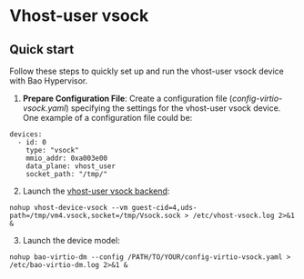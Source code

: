 # Vhost-user vsock

## Quick start

Follow these steps to quickly set up and run the vhost-user vsock device with Bao Hypervisor.

1. **Prepare Configuration File**: Create a configuration file (*config-virtio-vsock.yaml*) specifying
the settings for the vhost-user vsock device. One example of a configuration file could be:

```
devices:
  - id: 0
    type: "vsock"
    mmio_addr: 0xa003e00
    data_plane: vhost_user
    socket_path: "/tmp/"
```

2. Launch the [vhost-user vsock backend](https://github.com/rust-vmm/vhost-device/tree/main/vhost-device-vsock):
```
nohup vhost-device-vsock --vm guest-cid=4,uds-path=/tmp/vm4.vsock,socket=/tmp/Vsock.sock > /etc/vhost-vsock.log 2>&1 &
```

3. Launch the device model:

```
nohup bao-virtio-dm --config /PATH/TO/YOUR/config-virtio-vsock.yaml > /etc/bao-virtio-dm.log 2>&1 &
```
